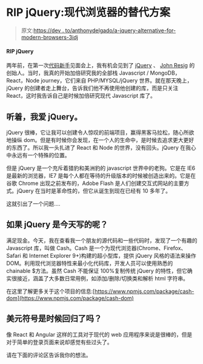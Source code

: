 # RIP jQuery:现代浏览器的替代方案

> 原文:[https://dev . to/anthonydelgado/a-jquery-alternative-for-modern-browsers-3idj](https://dev.to/anthonydelgado/a-jquery-alternative-for-modern-browsers-3idj)

#### [](#rip-jquery)RIP jQuery

两年前，在第一次[代码新手](https://twitter.com/CodeNewbies)见面会上，我有机会见到了 [jQuery](https://jquery.com/) 、 [John Resig](https://twitter.com/jeresig) 的创始人。当时，我真的开始加倍研究我的全部栈 Javascript / MongoDB，React，Node journey，它们来自 PHP/MYSQL/jQuery 世界。就在那天晚上，jQuery 的创建者走上舞台，告诉我们他不再使用他创建的库，而是只关注 React，这时我告诉自己是时候加倍研究现代 Javascript 库了。

## [](#listen-i-love-jquery)听着，我爱 jQuery。

jQuery 很棒，它让我可以创建令人惊叹的前端项目，赢得黑客马拉松，随心所欲地操纵 dom。但是有时候你会发现，在一个人的生命中，是时候去追求更大更好的东西了。所以我一头扎进了 React 和 Node 的世界，没有回头。jQuery 在我心中永远有一个特殊的位置。

但是 jQuery 是一个充斥着猎豹和美洲豹的 javascript 世界中的老狗。它是在 IE6 是最新的浏览器，IE7 是每个人都在等待的升级版本的时候被创造出来的。它是在谷歌 Chrome 出现之前发布的，Adobe Flash 是人们创建交互式网站的主要方式。jQuery 在当时是革命性的，但它从诞生到现在已经有 10 多年了。

这就引出了一个问题....

## [](#what-if-jquery-was-written-today)如果 jQuery 是今天写的呢？

满足现金。今天，我在查看我一个朋友的源代码和一些代码时，发现了一个有趣的 Javascript 库，叫做 Cash。Cash 是一个为现代浏览器(Chrome、Firefox、Safari 和 Internet Explorer 9+)构建的超小型库，提供 jQuery 风格的语法来操作 DOM。利用现代浏览器特性来最小化代码库，开发人员可以使用熟悉的 chainable $方法。虽然 Cash 不能保证 100%复制传统 jQuery 的特性，但它确实很接近，涵盖了大多数日常用例，如添加/删除/切换类和解析 html 字符串。

在这里了解更多关于这个项目的信息:[https://www.npmjs.com/package/cash-dom](https://www.npmjs.com/package/cash-dom)

## 美元符号是时候回归了吗？

像 React 和 Angular 这样的工具对于现代的 web 应用程序来说是很棒的，但是对于简单的登录页面来说却感觉有些过头了。

请在下面的评论区告诉我你的想法。